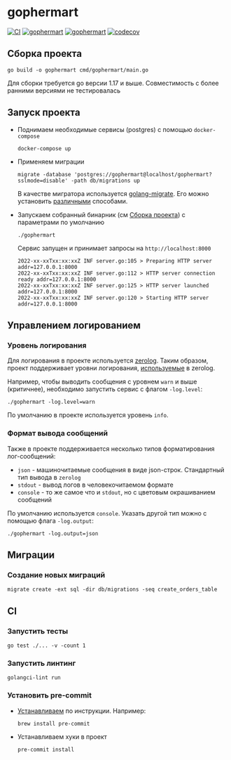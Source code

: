 # gophermart

[![CI](https://github.com/sergeii/practikum-go-gophermart/actions/workflows/ci.yml/badge.svg?branch=main)](https://github.com/sergeii/practikum-go-gophermart/actions/workflows/ci.yml?query=branch%3Amain)
[![gophermart](https://github.com/sergeii/practikum-go-gophermart/actions/workflows/gophermart.yml/badge.svg?branch=main)](https://github.com/sergeii/practikum-go-gophermart/actions/workflows/gophermart.yml?query=branch%3Amain)
[![gophermart](https://github.com/sergeii/practikum-go-gophermart/actions/workflows/statictest.yml/badge.svg?branch=main)](https://github.com/sergeii/practikum-go-gophermart/actions/workflows/statictest.yml?query=branch%3Amain)
[![codecov](https://codecov.io/gh/sergeii/practikum-go-gophermart/branch/main/graph/badge.svg?token=CLWPqKRRzH)](https://codecov.io/gh/sergeii/practikum-go-gophermart)

## Сборка проекта
```
go build -o gophermart cmd/gophermart/main.go
```
Для сборки требуется go версии 1.17 и выше.
Совместимость с более ранними версиями не тестировалась

## Запуск проекта

* Поднимаем необходимые сервисы (postgres) с помощью `docker-compose`
  ```
  docker-compose up
  ```

* Применяем миграции
  ```
  migrate -database 'postgres://gophermart@localhost/gophermart?sslmode=disable' -path db/migrations up
  ```
  В качестве мигратора используется [golang-migrate](https://github.com/golang-migrate/migrate).
  Его можно установить [различными](https://github.com/golang-migrate/migrate/tree/master/cmd/migrate)
  способами.

* Запускаем собранный бинарник (см [Сборка проекта](#сборка-проекта)) с параметрами по умолчанию
  ```
  ./gophermart
  ```
  Сервис запущен и принимает запросы на `http://localhost:8000`
  ```
  2022-xx-xxTxx:xx:xxZ INF server.go:105 > Preparing HTTP server addr=127.0.0.1:8000
  2022-xx-xxTxx:xx:xxZ INF server.go:112 > HTTP server connection ready addr=127.0.0.1:8000
  2022-xx-xxTxx:xx:xxZ INF server.go:125 > HTTP server launched addr=127.0.0.1:8000
  2022-xx-xxTxx:xx:xxZ INF server.go:120 > Starting HTTP server addr=127.0.0.1:8000
  ```

## Управлением логированием

### Уровень логирования
Для логирования в проекте используется [zerolog](https://github.com/rs/zerolog).
Таким образом, проект поддерживает уровни логирования, [используемые](https://github.com/rs/zerolog#leveled-logging) в zerolog.

Например, чтобы выводить сообщения с уровнем `warn` и выше (критичнее),
необходимо запустить сервис с флагом `-log.level`:
```
./gophermart -log.level=warn
```
По умолчанию в проекте используется уровень `info`.

### Формат вывода сообщений
Также в проекте поддерживается несколько типов форматирования лог-сообщений:
* `json` - машиночитаемые сообщения в виде json-строк. Стандартный тип вывода в `zerolog`
* `stdout` - вывод логов в человекочитаемом формате
* `console` - то же самое что и `stdout`, но с цветовым окрашиванием сообщений

По умолчанию используется `console`. Указать другой тип можно с помощью флага `-log.output`:
```
./gophermart -log.output=json
```

## Миграции

### Создание новых миграций
```
migrate create -ext sql -dir db/migrations -seq create_orders_table
```

## CI

### Запустить тесты
```
go test ./... -v -count 1
```

### Запустить линтинг
```
golangci-lint run
```

### Установить pre-commit

* [Устанавливаем](https://pre-commit.com/#install) по инструкции. Например:
  ```
  brew install pre-commit
  ```

* Устанавливаем хуки в проект
  ```
  pre-commit install
  ```
